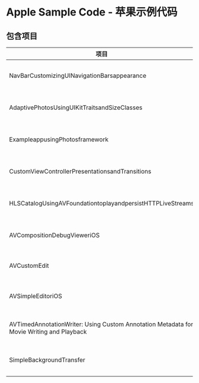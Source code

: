 # Apple Sample Code - 苹果示例代码

## 包含项目

| 项目                                                         | 版本                    | 备注                                                         |
| ------------------------------------------------------------ | ----------------------- | ------------------------------------------------------------ |
| NavBarCustomizingUINavigationBarsappearance                  | Version 8.0, 2017-12-07 | 自定义导航栏                                                 |
| AdaptivePhotosUsingUIKitTraitsandSizeClasses                 | Version 4.1, 2016-09-13 | 可使用图片布局                                               |
| ExampleappusingPhotosframework                               | Version 3.0, 2015-10-21 | Phonto 框架                                                  |
| CustomViewControllerPresentationsandTransitions              | Version 1.0, 2016-01-28 | 自定义过渡                                                   |
| HLSCatalogUsingAVFoundationtoplayandpersistHTTPLiveStreams   | Version 1.2, 2016-09-21 | HLS 下载方案                                                 |
| AVCompositionDebugVieweriOS                                  | Version 1.1, 2014-03-11 | AVCompostion、AVVideoComposition、AVAudioMix 调试工具        |
| AVCustomEdit                                                 | 2014-09-18              | AVMutableComposition、AVVideoComposition、AVVideoCompositionInstruction 使用 |
| AVSimpleEditoriOS                                            | Version 1.1, 2013-08-22 | 基本的视频编辑操作                                           |
| AVTimedAnnotationWriter: Using Custom Annotation Metadata for Movie Writing and Playback | Version 1.0, 2014-09-17 | use the AVAssetWriterInputMetadataAdaptor API to write circle annotation metadata during video playback |
| SimpleBackgroundTransfer                                     | Version 1.1, 2013-10-01 | 后台下载示例                                                 |

